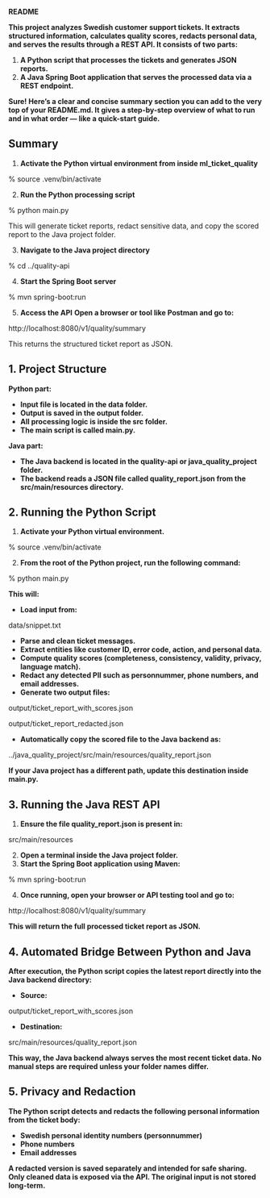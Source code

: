 **README**

**This project analyzes Swedish customer support tickets. It extracts structured information, calculates quality scores, redacts personal data, and serves the results through a REST API. It consists of two parts:**

1. **A Python script that processes the tickets and generates JSON reports.**
2. **A Java Spring Boot application that serves the processed data via a REST endpoint.**


**Sure! Here’s a clear and concise **summary section** you can add to the very top of your **README.md**. It gives a step-by-step overview of what to run and in what order — like a quick-start guide.**

## Summary

1. **Activate the Python virtual environment from inside ml_ticket_quality**

% source .venv/bin/activate

2. **Run the Python processing script**

% python main.py

This will generate ticket reports, redact sensitive data, and copy the scored report to the Java project folder.

3. **Navigate to the Java project directory**

% cd ../quality-api

4. **Start the Spring Boot server**

% mvn spring-boot:run

5. **Access the API**
   **Open a browser or tool like Postman and go to:**

http://localhost:8080/v1/quality/summary

This returns the structured ticket report as JSON.

## 1. Project Structure

**Python part:**

* **Input file is located in the **data** folder.**
* **Output is saved in the **output** folder.**
* **All processing logic is inside the **src** folder.**
* **The main script is called **main.py**.**

**Java part:**

* **The Java backend is located in the **quality-api** or **java_quality_project** folder.**
* **The backend reads a JSON file called **quality_report.json** from the **src/main/resources** directory.**

## 2. Running the Python Script

1. **Activate your Python virtual environment.**

% source .venv/bin/activate

2. **From the root of the Python project, run the following command:**

% python main.py

**This will:**

* **Load input from:**

data/snippet.txt

* **Parse and clean ticket messages.**
* **Extract entities like customer ID, error code, action, and personal data.**
* **Compute quality scores (completeness, consistency, validity, privacy, language match).**
* **Redact any detected PII such as personnummer, phone numbers, and email addresses.**
* **Generate two output files:**

output/ticket_report_with_scores.json

output/ticket_report_redacted.json

* **Automatically copy the scored file to the Java backend as:**

../java_quality_project/src/main/resources/quality_report.json

**If your Java project has a different path, update this destination inside **main.py**.**

## 3. Running the Java REST API

1. **Ensure the file **quality_report.json** is present in:**

src/main/resources

2. **Open a terminal inside the Java project folder.**
3. **Start the Spring Boot application using Maven:**

% mvn spring-boot:run

4. **Once running, open your browser or API testing tool and go to:**

http://localhost:8080/v1/quality/summary

**This will return the full processed ticket report as JSON.**

## 4. Automated Bridge Between Python and Java

**After execution, the Python script copies the latest report directly into the Java backend directory:**

* **Source:**

output/ticket_report_with_scores.json

* **Destination:**

src/main/resources/quality_report.json

**This way, the Java backend always serves the most recent ticket data. No manual steps are required unless your folder names differ.**

## 5. Privacy and Redaction

**The Python script detects and redacts the following personal information from the ticket body:**

* **Swedish personal identity numbers (personnummer)**
* **Phone numbers**
* **Email addresses**

**A redacted version is saved separately and intended for safe sharing. Only cleaned data is exposed via the API. The original input is not stored long-term.**
